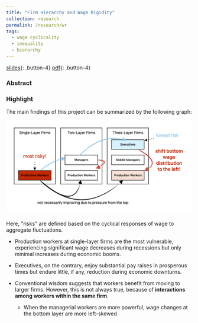 ```yaml
---
title: "Firm Hierarchy and Wage Rigidity"
collection: research
permalink: /research/wr
tags: 
  - wage cyclicality
  - inequality
  - hierarchy
---
```


[slides](/files/wr_slides.pdf){: .button-4} [pdf](/files/wr.pdf){: .button-4}   <!-- [code](https://github.com/Jiaming-Huang/GLP){: .button-4} [cite](/files/glp.bib){: .button-4} -->

### Abstract

<div id='absWR' style="max-height: 100%"> 
</div>

### Highlight

The main findings of this project can be summarized by the following graph:

![Wage Cyclicality Summary](/images/wr_sum.png)

Here, "risks" are defined based on the cyclical responses of wage to aggregate fluctuations.

- Production workers at single-layer firms are the most vulnerable, experiencing significant wage decreases during recessions but only minimal increases during economic booms.

- Executives, on the contrary, enjoy substantial pay raises in prosperous times but endure little, if any, reduction during economic downturns.

- Conventional wisdom suggests that workers benefit from moving to larger firms. However, this is not always true, because of **interactions among workers within the same firm**.

   - When the managerial workers are more powerful, wage changes at the bottom layer are more left-skewed


<script>
    $(document).ready(function() {
        // Load and insert shared content
        $('#absWR').load('abstract.html #absWR');
    });
</script>